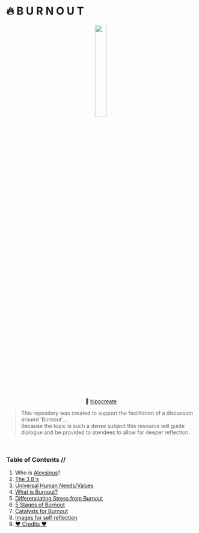 # 🔥 B U R N O U T

<div align="center">

<img src="https://bafybeiauomi4lhnssgpqmaf4feurdxnmknsswxgr76573ew3ufokxck35q.ipfs.infura-ipfs.io/"  width=25% height=25%>

🎨 [hipocreate](https://hic.af/hipocreate)

</div>


> This repository was created to support the facilitation of a discussion around 'Burnout'...<br>
Because the topic is such a dense subject this resource will guide dialogue and be provided to atendees to allow for deeper reflection. 

<br>

### Table of Contents //

1. Who is [Aloysious](aloysious.md)? 
2. [The 3 B's](threeBs.md)
3. [Universal Human Needs/Values](https://classroommanagementcem.weebly.com/uploads/4/3/2/5/4325801/nvc_language_of_life_chapters_1-5.pdf)
4. [What is Burnout?](whatIsBurnout.md)
5. [Differenciating Stress from Burnout](stress.md)
6. [5 Stages of Burnout](5stages.md)
7. [Catalysts for Burnout](catalysts.md)
8. [Images for self reflection](reflections.md)
9. [❤️ Credits ❤️](credits.md)




 
